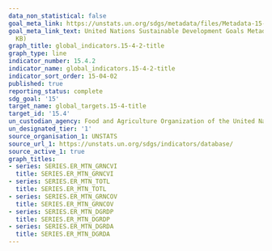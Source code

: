 ```yaml
---
data_non_statistical: false
goal_meta_link: https://unstats.un.org/sdgs/metadata/files/Metadata-15-04-02.pdf
goal_meta_link_text: United Nations Sustainable Development Goals Metadata (PDF 384
  KB)
graph_title: global_indicators.15-4-2-title
graph_type: line
indicator_number: 15.4.2
indicator_name: global_indicators.15-4-2-title
indicator_sort_order: 15-04-02
published: true
reporting_status: complete
sdg_goal: '15'
target_name: global_targets.15-4-title
target_id: '15.4'
un_custodian_agency: Food and Agriculture Organization of the United Nations (FAO)
un_designated_tier: '1'
source_organisation_1: UNSTATS
source_url_1: https://unstats.un.org/sdgs/indicators/database/
source_active_1: true
graph_titles:
- series: SERIES.ER_MTN_GRNCVI
  title: SERIES.ER_MTN_GRNCVI
- series: SERIES.ER_MTN_TOTL
  title: SERIES.ER_MTN_TOTL
- series: SERIES.ER_MTN_GRNCOV
  title: SERIES.ER_MTN_GRNCOV
- series: SERIES.ER_MTN_DGRDP
  title: SERIES.ER_MTN_DGRDP
- series: SERIES.ER_MTN_DGRDA
  title: SERIES.ER_MTN_DGRDA
---
```

